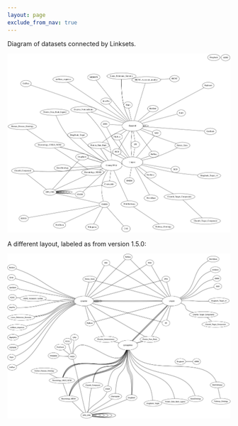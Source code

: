 ```yaml
---
layout: page
exclude_from_nav: true
---
```


Diagram of datasets connected by Linksets.

![Diagram of Linksets.](/images/linkset-pairs.svg)


A different layout, labeled as from version 1.5.0:

![Diagram of Linksets, alternate layout, v1.5.0.](/images/LinkSets-1.5.0.png)
